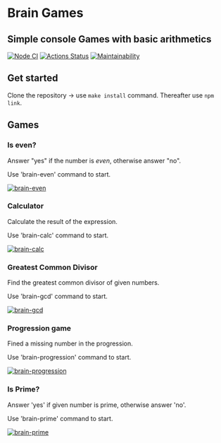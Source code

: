 # Brain Games

## Simple console Games with basic arithmetics

[![Node CI](https://github.com/ErKir/backend-project-lvl1/workflows/Node_CI/badge.svg?event=push)](https://github.com/ErKir/backend-project-lvl1/actions/workflows/github-actions-demo.yml) [![Actions Status](https://github.com/ErKir/backend-project-lvl1/workflows/hexlet-check/badge.svg)](https://github.com/ErKir/backend-project-lvl1/actions) [![Maintainability](https://api.codeclimate.com/v1/badges/b44592ad75837c96c7a5/maintainability)](https://codeclimate.com/github/ErKir/backend-project-lvl1/maintainability)

## Get started

Clone the repository -> use `make install` command. Thereafter use `npm link`.

## Games

### Is even?

Answer "yes" if the number is *even*, otherwise answer "no".

Use 'brain-even' command to start.

[![brain-even](https://asciinema.org/a/488648.svg)](https://asciinema.org/a/488648)

### Calculator

Calculate the result of the expression.

Use 'brain-calc' command to start.

[![brain-calc](https://asciinema.org/a/489152.svg)](https://asciinema.org/a/489152)

### Greatest Common Divisor

Find the greatest common divisor of given numbers.

Use 'brain-gcd' command to start.

[![brain-gcd](https://asciinema.org/a/491319.svg)](https://asciinema.org/a/491319)

### Progression game

Fined a missing number in the progression.

Use 'brain-progression' command to start.

[![brain-progression](https://asciinema.org/a/491682.svg)](https://asciinema.org/a/491682)

### Is Prime?

Answer 'yes' if given number is prime, otherwise answer 'no'.

Use 'brain-prime' command to start.

[![brain-prime](https://asciinema.org/a/491694.svg)](https://asciinema.org/a/491694)
